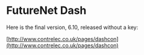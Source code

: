 # FutureNet Dash

Here is the final version, 6.10, released without a key:

[http://www.contrelec.co.uk/pages/dashcon](http://www.contrelec.co.uk/pages/dashcon)

